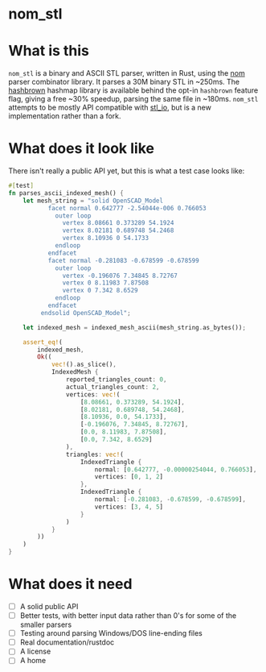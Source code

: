 nom_stl
=======

# What is this

`nom_stl` is a binary and ASCII STL parser, written in Rust, using the [nom](https://github.com/Geal/nom) parser combinator library.
It parses a 30M binary STL in ~250ms.
The [hashbrown](https://github.com/Amanieu/hashbrown) hashmap library is available behind the opt-in `hashbrown` feature flag,
giving a free ~30% speedup, parsing the same file in ~180ms.
`nom_stl` attempts to be mostly API compatible with [stl_io](https://github.com/hmeyer/stl_io), but is a new implementation rather than a fork.

# What does it look like
There isn't really a public API yet, but this is what a test case looks like:

```rust
#[test]
fn parses_ascii_indexed_mesh() {
    let mesh_string = "solid OpenSCAD_Model
           facet normal 0.642777 -2.54044e-006 0.766053
             outer loop
               vertex 8.08661 0.373289 54.1924
               vertex 8.02181 0.689748 54.2468
               vertex 8.10936 0 54.1733
             endloop
           endfacet
           facet normal -0.281083 -0.678599 -0.678599
             outer loop
               vertex -0.196076 7.34845 8.72767
               vertex 0 8.11983 7.87508
               vertex 0 7.342 8.6529
             endloop
           endfacet
         endsolid OpenSCAD_Model";

    let indexed_mesh = indexed_mesh_ascii(mesh_string.as_bytes());

    assert_eq!(
        indexed_mesh,
        Ok((
            vec!().as_slice(),
            IndexedMesh {
                reported_triangles_count: 0,
                actual_triangles_count: 2,
                vertices: vec!(
                    [8.08661, 0.373289, 54.1924],
                    [8.02181, 0.689748, 54.2468],
                    [8.10936, 0.0, 54.1733],
                    [-0.196076, 7.34845, 8.72767],
                    [0.0, 8.11983, 7.87508],
                    [0.0, 7.342, 8.6529]
                ),
                triangles: vec!(
                    IndexedTriangle {
                        normal: [0.642777, -0.00000254044, 0.766053],
                        vertices: [0, 1, 2]
                    },
                    IndexedTriangle {
                        normal: [-0.281083, -0.678599, -0.678599],
                        vertices: [3, 4, 5]
                    }
                )
            }
        ))
    )
}
```

# What does it need

- [ ] A solid public API
- [ ] Better tests, with better input data rather than 0's for some of the smaller parsers
- [ ] Testing around parsing Windows/DOS line-ending files
- [ ] Real documentation/rustdoc
- [ ] A license
- [ ] A home

